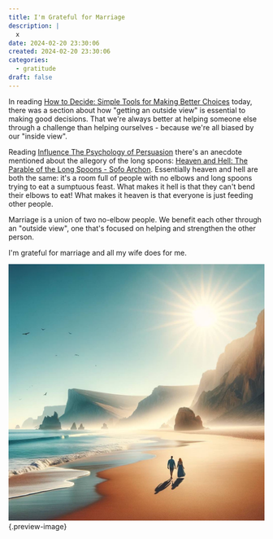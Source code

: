 ```yaml
---
title: I'm Grateful for Marriage
description: |
  x
date: 2024-02-20 23:30:06
created: 2024-02-20 23:30:06
categories:
  - gratitude
draft: false
---
```

In reading [How to Decide: Simple Tools for Making Better Choices](../book-review/how-to-decide-simple-tools-for-making-better-choices.md) today, there was a section about how "getting an outside view" is essential to making good decisions. That we're always better at helping someone else through a challenge than helping ourselves - because we're all biased by our "inside view". 

Reading [Influence The Psychology of Persuasion](../book-review/influence-the-psychology-of-persuasion.md) there's an anecdote mentioned about the allegory of the long spoons: [Heaven and Hell: The Parable of the Long Spoons - Sofo Archon](https://sofoarchon.com/heaven-and-hell-the-parable-of-the-long-spoons/). Essentially heaven and hell are both the same: it's a room full of people with no elbows and long spoons trying to eat a sumptuous feast. What makes it hell is that they can't bend their elbows to eat! What makes it heaven is that everyone is just feeding other people. 

Marriage is a union of two no-elbow people. We benefit each other through an "outside view", one that's focused on helping and strengthen the other person. 

I'm grateful for marriage and all my wife does for me. 

![Just you and me](../img/dalle-marriage-on-the-beach.jpeg){.preview-image}
